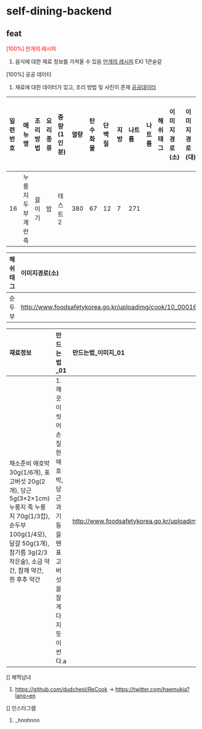 # self-dining-backend

## feat
<span style="color:red">[100%] 만개의 레시피</span>
1. 음식에 대한 재료 정보를 가져올 수 있음 [만개의 레시피](https://google.com, "https://www.10000recipe.com/recipe/997206") EX) 1큰숟갈 

[100%] 공공 데이터
1. 재료에 대한 데이터가 있고, 조리 방법 및 사진이 존재 [공공데이터](http://www.foodsafetykorea.go.kr/api/openApiInfo.do?menu_grp=MENU_GRP31&menu_no=661&show_cnt=10&start_idx=1&svc_no=COOKRCP01)

|일련번호|메뉴명|조리방법|요리종류|중량(1인분)|열량|탄수화물|단백질|지방|나트륨|나트륨|해쉬태그|이미지경로(소)|이미지경로(대)|재료정보|만드는법_01|만드는법_이미지_01|
|:---|:---|:---|:---|:---|:---|:---|:---|:---|:---|:---|:---|:---|:---|:---|:---|:---|
|16|누룽지 두부 계란죽|끓이기|밥|테스트2|380|67|12|7|271|

|해쉬태그|이미지경로(소)|이미지경로(대)|
|:---|:---|:---|
순두부|http://www.foodsafetykorea.go.kr/uploadimg/cook/10_00016_2.png|http://www.foodsafetykorea.go.kr/uploadimg/cook/10_00016_1.png|

|재료정보|만드는법_01|만드는법_이미지_01|
|:---|:---|:---|
|채소준비 애호박 30g(1/6개), 표고버섯 20g(2개), 당근 5g(3×2×1cm) 누룽지 죽 누룽지 70g(1/3컵), 순두부 100g(1/4모), 달걀 50g(1개),참기름 3g(2/3작은술), 소금 약간, 참깨 약간, 흰 후추 약간|1. 깨끗이 씻어 손질한 애호박, 당근과 기둥을 뗀 표고버섯을 잘게 다지듯이 썬다.a|http://www.foodsafetykorea.go.kr/uploadimg/cook/20_00016_1.png|2. 누룽지는 1cm 정도로 잘게 부숴준다.b|

[] 해먹남녀
1. https://github.com/dudcheol/ReCook -> https://twitter.com/haemukja?lang=en

[] 인스타그램
1. _hnnhnnn

